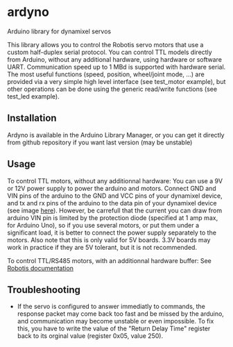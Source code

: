 # ardyno

Arduino library for dynamixel servos

This library allows you to control the Robotis servo motors that use a custom half-duplex serial protocol. 
You can control TTL models directly from Arduino, without any additional hardware, using hardware or software UART.
Communication speed up to 1 MBd is supported with hardware serial.
The most useful functions (speed, position, wheel/joint mode, ...) are provided via a very simple high level interface (see test_motor example), but other operations can be done using the generic read/write functions (see test_led example).

## Installation

Ardyno is available in the Arduino Library Manager, or you can get it directly from github repository if you want last version (may be unstable)

## Usage

To control TTL motors, without any additionnal hardware:
You can use a 9V or 12V power supply to power the arduino and motors.
Connect GND and VIN pins of the arduino to the GND and VCC pins of your dynamixel device, and tx and rx pins of the arduino to the data pin of your dynamixel device (see image [here](doc/dynamixel_connect.svg)). However, be carrefull that the current you can draw from arduino VIN pin is limited by the protection diode (specified at 1 amp max, for Arduino Uno), so if you use several motors, or put them under a significant load, it is better to connect the power supply separately to the motors. Also note that this is only valid for 5V boards. 3.3V boards may work in practice if they are 5V tolerant, but it is not recommended.

To control TTL/RS485 motors, with an additionnal hardware buffer:
See [Robotis documentation](http://support.robotis.com/en/)

## Troubleshooting

- If the servo is configured to answer immediatly to commands, the response packet may come back too fast and be missed by the arduino, and communication may become unstable or even impossible. To fix this, you have to write the value of the "Return Delay Time" register back to its orginal value (register 0x05, value 250).
